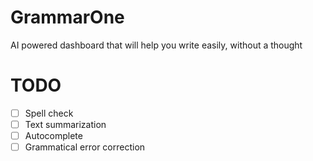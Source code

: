 # GrammarOne
AI powered dashboard that will help you write easily, without a thought

# TODO 

- [ ] Spell check
- [ ] Text summarization
- [ ] Autocomplete
- [ ] Grammatical error correction
